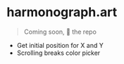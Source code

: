 # harmonograph.art

> Coming soon, 💫 the repo

- Get initial position for X and Y
- Scrolling breaks color picker

